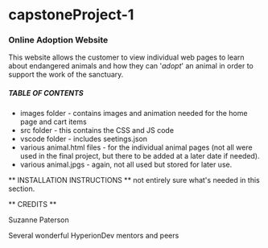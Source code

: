 # capstoneProject-1

### Online Adoption Website

This website allows the customer to view individual web pages to learn about endangered animals and how they can '*adopt*' an animal in order to support the work of the sanctuary.



##### TABLE OF CONTENTS
* images folder - contains images and animation needed for the home page and cart items
* src folder - this contains the CSS and JS code
* vscode folder - includes seetings.json
* various animal.html files - for the individual animal pages (not all were used in the final project, but there to be added at a later date if needed).
* various animal.jpgs - again, not all used but stored for later use.



** INSTALLATION INSTRUCTIONS **
not entirely sure what's needed in this section.



** CREDITS **

Suzanne Paterson

Several wonderful HyperionDev mentors and peers
